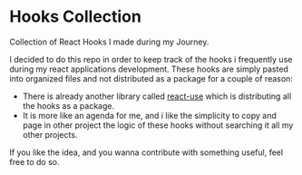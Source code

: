 # Hooks Collection

Collection of React Hooks I made during my Journey.

I decided to do this repo in order to keep track of the hooks i frequently use during my react applications development. These hooks are simply pasted into organized files and not distributed as a package for a couple of reason:

- There is already another library called [react-use](https://github.com/streamich/react-use) which is distributing all the hooks as a package.
- It is more like an agenda for me, and i like the simplicity to copy and page in other project the logic of these hooks without searching it all my other projects.

If you like the idea, and you wanna contribute with something useful, feel free to do so.
